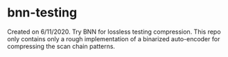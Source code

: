 # bnn-testing
Created on 6/11/2020.
Try BNN for lossless testing compression.
This repo only contains only a rough implementation of a binarized auto-encoder for compressing the scan chain patterns.
